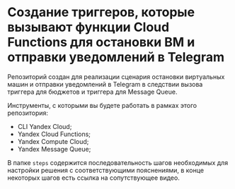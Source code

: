 # Создание триггеров, которые вызывают функции Cloud Functions для остановки ВМ и отправки уведомлений в Telegram

Репозиторий создан для реализации сценария остановки виртуальных машин и отправки уведомлений в Telegram в следствии вызова триггера для бюджетов и триггера для Message Queue.

Инструменты, с которыми вы будете работать в рамках этого репозитория:
* CLI Yandex Cloud;
* Yandex Cloud Functions;
* Yandex Compute Cloud;
* Yandex Message Queue;

В папке `steps` содержится последовательность шагов необходимых для настройки решения с соответствующими пояснениями, в конце некоторых шагов есть ссылка на сопутствующее видео.
